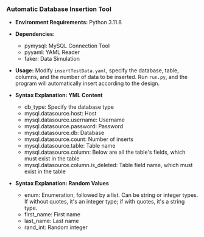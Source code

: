 ### Automatic Database Insertion Tool

- **Environment Requirements:** Python 3.11.8
- **Dependencies:**
  - pymysql: MySQL Connection Tool
  - pyyaml: YAML Reader
  - faker: Data Simulation

- **Usage:** Modify `insertTestData.yaml`, specify the database, table, columns, and the number of data to be inserted. Run `run.py`, and the program will automatically insert according to the design.

- **Syntax Explanation: YML Content**
  - db_type: Specify the database type
  - mysql.datasource.host: Host
  - mysql.datasource.username: Username
  - mysql.datasource.password: Password
  - mysql.datasource.db: Database
  - mysql.datasource.count: Number of inserts
  - mysql.datasource.table: Table name
  - mysql.datasource.column: Below are all the table's fields, which must exist in the table
  - mysql.datasource.column.is_deleted: Table field name, which must exist in the table

- **Syntax Explanation: Random Values**
  - enum: Enumeration, followed by a list. Can be string or integer types. If without quotes, it's an integer type; if with quotes, it's a string type.
  - first_name: First name
  - last_name: Last name
  - rand_int: Random integer
